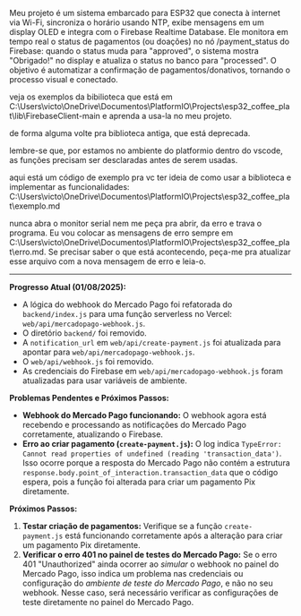 Meu projeto é um sistema embarcado para ESP32 que conecta à internet via Wi-Fi, sincroniza o horário usando NTP, exibe mensagens em um display OLED e integra com o Firebase Realtime Database. Ele monitora em tempo real o status de pagamentos (ou doações) no nó /payment_status do Firebase: quando o status muda para "approved", o sistema mostra "Obrigado!" no display e atualiza o status no banco para "processed". O objetivo é automatizar a confirmação de pagamentos/donativos, tornando o processo visual e conectado.

veja os exemplos da bibilioteca que está em C:\Users\victo\OneDrive\Documentos\PlatformIO\Projects\esp32_coffee_plat\lib\FirebaseClient-main e aprenda a usa-la no meu projeto.

de forma alguma volte pra biblioteca antiga, que está deprecada.

lembre-se que, por estamos no ambiente do platformio dentro do vscode, as funções precisam ser desclaradas antes de serem usadas.

aqui está um código de exemplo pra vc ter ideia de como usar a biblioteca e implementar as funcionalidades:
C:\Users\victo\OneDrive\Documentos\PlatformIO\Projects\esp32_coffee_plat\exemplo.md

nunca abra o monitor serial nem me peça pra abrir, da erro e trava o programa. Eu vou colocar as mensagens de erro sempre em C:\Users\victo\OneDrive\Documentos\PlatformIO\Projects\esp32_coffee_plat\erro.md. Se precisar saber o que está acontecendo, peça-me pra atualizar esse arquivo com a nova mensagem de erro e leia-o.

---

**Progresso Atual (01/08/2025):**

*   A lógica do webhook do Mercado Pago foi refatorada do `backend/index.js` para uma função serverless no Vercel: `web/api/mercadopago-webhook.js`.
*   O diretório `backend/` foi removido.
*   A `notification_url` em `web/api/create-payment.js` foi atualizada para apontar para `web/api/mercadopago-webhook.js`.
*   O `web/api/webhook.js` foi removido.
*   As credenciais do Firebase em `web/api/mercadopago-webhook.js` foram atualizadas para usar variáveis de ambiente.

**Problemas Pendentes e Próximos Passos:**

*   **Webhook do Mercado Pago funcionando:** O webhook agora está recebendo e processando as notificações do Mercado Pago corretamente, atualizando o Firebase.
*   **Erro ao criar pagamento (`create-payment.js`):** O log indica `TypeError: Cannot read properties of undefined (reading 'transaction_data')`. Isso ocorre porque a resposta do Mercado Pago não contém a estrutura `response.body.point_of_interaction.transaction_data` que o código espera, pois a função foi alterada para criar um pagamento Pix diretamente.

**Próximos Passos:**

1.  **Testar criação de pagamentos:** Verifique se a função `create-payment.js` está funcionando corretamente após a alteração para criar um pagamento Pix diretamente.
2.  **Verificar o erro 401 no painel de testes do Mercado Pago:** Se o erro 401 "Unauthorized" ainda ocorrer ao *simular* o webhook no painel do Mercado Pago, isso indica um problema nas credenciais ou configuração do *ambiente de teste do Mercado Pago*, e não no seu webhook. Nesse caso, será necessário verificar as configurações de teste diretamente no painel do Mercado Pago.